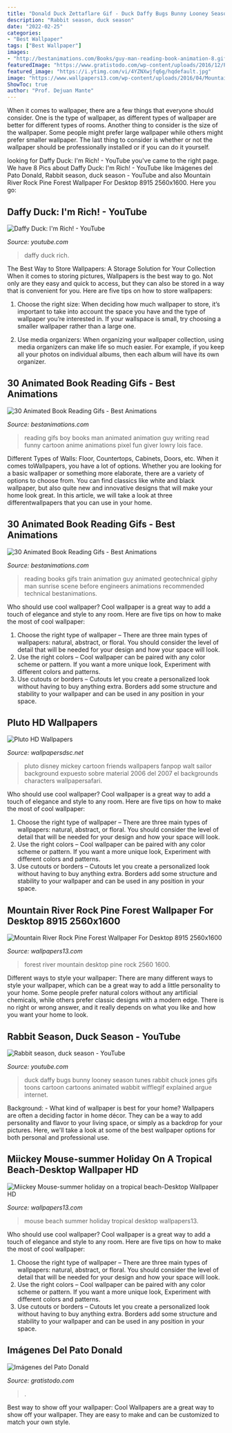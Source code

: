 ```yaml
---
title: "Donald Duck Zettaflare Gif - Duck Daffy Bugs Bunny Looney Season Tunes Rabbit Chuck Jones Gifs Toons Cartoon Cartoons Animated Wabbit Wifflegif Explained Argue Internet"
description: "Rabbit season, duck season"
date: "2022-02-25"
categories:
- "Best Wallpaper"
tags: ["Best Wallpaper"]
images:
- "http://bestanimations.com/Books/guy-man-reading-book-animation-8.gif"
featuredImage: "https://www.gratistodo.com/wp-content/uploads/2016/12/Pato-Donald-2.jpg"
featured_image: "https://i.ytimg.com/vi/4YZNXwjfq6g/hqdefault.jpg"
image: "https://www.wallpapers13.com/wp-content/uploads/2016/04/Mountain-river-rock-pine-forest-Wallpaper-for-Desktop-8915-2560x1600-1920x1080.jpg"
ShowToc: true
author: "Prof. Dejuan Mante"
---
```



When it comes to wallpaper, there are a few things that everyone should consider. One is the type of wallpaper, as different types of wallpaper are better for different types of rooms. Another thing to consider is the size of the wallpaper. Some people might prefer large wallpaper while others might prefer smaller wallpaper. The last thing to consider is whether or not the wallpaper should be professionally installed or if you can do it yourself.

	

		
looking for Daffy Duck: I&#039;m Rich! - YouTube you've came to the right page. We have 8 Pics about Daffy Duck: I&#039;m Rich! - YouTube like Imágenes del Pato Donald, Rabbit season, duck season - YouTube and also Mountain River Rock Pine Forest Wallpaper For Desktop 8915 2560x1600. Here you go:
		
    
## Daffy Duck: I&#039;m Rich! - YouTube

<img loading=lazy src="https://i.ytimg.com/vi/4YZNXwjfq6g/hqdefault.jpg" onerror="this.onerror=null;this.src='https://tse2.mm.bing.net/th?id=OIP.-Q5EZf50COhDTgOWl8OcUAHaFj&amp;pid=15.1';" alt="Daffy Duck: I&#039;m Rich! - YouTube">

_Source: youtube.com_

>daffy duck rich. 

	

The Best Way to Store Wallpapers: A Storage Solution for Your Collection
When it comes to storing pictures, Wallpapers is the best way to go. Not only are they easy and quick to access, but they can also be stored in a way that is convenient for you. Here are five tips on how to store wallpapers:
1) Choose the right size: When deciding how much wallpaper to store, it’s important to take into account the space you have and the type of wallpaper you’re interested in. If your wallspace is small, try choosing a smaller wallpaper rather than a large one.

2) Use media organizers: When organizing your wallpaper collection, using media organizers can make life so much easier. For example, if you keep all your photos on individual albums, then each album will have its own organizer.

    
## 30 Animated Book Reading Gifs - Best Animations

<img loading=lazy src="http://bestanimations.com/Books/guy-man-reading-book-animation-8.gif" onerror="this.onerror=null;this.src='https://tse2.mm.bing.net/th?id=OIP.bOrOG0lQY2s3sDJHw7thmwHaDy&amp;pid=15.1';" alt="30 Animated Book Reading Gifs - Best Animations">

_Source: bestanimations.com_

>reading gifs boy books man animated animation guy writing read funny cartoon anime animations pixel fun giver lowry lois face. 

	

Different Types of Walls: Floor, Countertops, Cabinets, Doors, etc.
When it comes toWallpapers, you have a lot of options. Whether you are looking for a basic wallpaper or something more elaborate, there are a variety of options to choose from. You can find classics like white and black wallpaper, but also quite new and innovative designs that will make your home look great. In this article, we will take a look at three differentwallpapers that you can use in your home.

    
## 30 Animated Book Reading Gifs - Best Animations

<img loading=lazy src="https://bestanimations.com/Books/guy-man-reading-book-animation-9.gif" onerror="this.onerror=null;this.src='https://tse1.mm.bing.net/th?id=OIP.u0ixEDW6bKKv5OEfa3XtJwHaEL&amp;pid=15.1';" alt="30 Animated Book Reading Gifs - Best Animations">

_Source: bestanimations.com_

>reading books gifs train animation guy animated geotechnical giphy man sunrise scene before engineers animations recommended technical bestanimations. 

	

Who should use cool wallpaper?
Cool wallpaper is a great way to add a touch of elegance and style to any room. Here are five tips on how to make the most of cool wallpaper: 
1) Choose the right type of wallpaper – There are three main types of wallpapers: natural, abstract, or floral. You should consider the level of detail that will be needed for your design and how your space will look. 
2) Use the right colors – Cool wallpaper can be paired with any color scheme or pattern. If you want a more unique look, Experiment with different colors and patterns. 
3) Use cutouts or borders – Cutouts let you create a personalized look without having to buy anything extra. Borders add some structure and stability to your wallpaper and can be used in any position in your space.

    
## Pluto HD Wallpapers

<img loading=lazy src="http://wallpapersdsc.net/wp-content/uploads/2016/09/Pluto-Wallpaper.jpg" onerror="this.onerror=null;this.src='https://tse3.mm.bing.net/th?id=OIP.W3mQDBvQHJw7pIBG2racWgHaEc&amp;pid=15.1';" alt="Pluto HD Wallpapers">

_Source: wallpapersdsc.net_

>pluto disney mickey cartoon friends wallpapers fanpop walt sailor background expuesto sobre material 2006 del 2007 el backgrounds characters wallpapersafari. 

	

Who should use cool wallpaper?
Cool wallpaper is a great way to add a touch of elegance and style to any room. Here are five tips on how to make the most of cool wallpaper: 
1) Choose the right type of wallpaper – There are three main types of wallpapers: natural, abstract, or floral. You should consider the level of detail that will be needed for your design and how your space will look. 
2) Use the right colors – Cool wallpaper can be paired with any color scheme or pattern. If you want a more unique look, Experiment with different colors and patterns. 
3) Use cutouts or borders – Cutouts let you create a personalized look without having to buy anything extra. Borders add some structure and stability to your wallpaper and can be used in any position in your space.

    
## Mountain River Rock Pine Forest Wallpaper For Desktop 8915 2560x1600

<img loading=lazy src="https://www.wallpapers13.com/wp-content/uploads/2016/04/Mountain-river-rock-pine-forest-Wallpaper-for-Desktop-8915-2560x1600-1920x1080.jpg" onerror="this.onerror=null;this.src='https://tse4.mm.bing.net/th?id=OIP.I6aW5ooDUx2w2-B2nfVy3wHaEK&amp;pid=15.1';" alt="Mountain River Rock Pine Forest Wallpaper For Desktop 8915 2560x1600">

_Source: wallpapers13.com_

>forest river mountain desktop pine rock 2560 1600. 

	

Different ways to style your wallpaper:
There are many different ways to style your wallpaper, which can be a great way to add a little personality to your home. Some people prefer natural colors without any artificial chemicals, while others prefer classic designs with a modern edge. There is no right or wrong answer, and it really depends on what you like and how you want your home to look.

    
## Rabbit Season, Duck Season - YouTube

<img loading=lazy src="https://i.ytimg.com/vi/9-k5J4RxQdE/hqdefault.jpg" onerror="this.onerror=null;this.src='https://tse2.mm.bing.net/th?id=OIP.dG7PbjXPSUW1PfaxyEYphwHaFj&amp;pid=15.1';" alt="Rabbit season, duck season - YouTube">

_Source: youtube.com_

>duck daffy bugs bunny looney season tunes rabbit chuck jones gifs toons cartoon cartoons animated wabbit wifflegif explained argue internet. 

	

Background: - What kind of wallpaper is best for your home?
Wallpapers are often a deciding factor in home décor. They can be a way to add personality and flavor to your living space, or simply as a backdrop for your pictures. Here, we'll take a look at some of the best wallpaper options for both personal and professional use.

    
## Miickey Mouse-summer Holiday On A Tropical Beach-Desktop Wallpaper HD

<img loading=lazy src="https://www.wallpapers13.com/wp-content/uploads/2016/03/Miickey-Mouse-summer-holiday-on-a-tropical-beach-Desktop-Wallpaper-HD-2560x1600-1280x768.jpg" onerror="this.onerror=null;this.src='https://tse1.mm.bing.net/th?id=OIP.QSMm92TnUyKg09y3lFobywHaEc&amp;pid=15.1';" alt="Miickey Mouse-summer holiday on a tropical beach-Desktop Wallpaper HD">

_Source: wallpapers13.com_

>mouse beach summer holiday tropical desktop wallpapers13. 

	

Who should use cool wallpaper?
Cool wallpaper is a great way to add a touch of elegance and style to any room. Here are five tips on how to make the most of cool wallpaper: 
1) Choose the right type of wallpaper – There are three main types of wallpapers: natural, abstract, or floral. You should consider the level of detail that will be needed for your design and how your space will look. 
2) Use the right colors – Cool wallpaper can be paired with any color scheme or pattern. If you want a more unique look, Experiment with different colors and patterns. 
3) Use cutouts or borders – Cutouts let you create a personalized look without having to buy anything extra. Borders add some structure and stability to your wallpaper and can be used in any position in your space.

    
## Imágenes Del Pato Donald

<img loading=lazy src="https://www.gratistodo.com/wp-content/uploads/2016/12/Pato-Donald-2.jpg" onerror="this.onerror=null;this.src='https://tse4.mm.bing.net/th?id=OIP.v8lkYPgXDNoANaA0GANtlAHaKo&amp;pid=15.1';" alt="Imágenes del Pato Donald">

_Source: gratistodo.com_

>. 

	

Best way to show off your wallpaper:
Cool Wallpapers are a great way to show off your wallpaper. They are easy to make and can be customized to match your own style.

